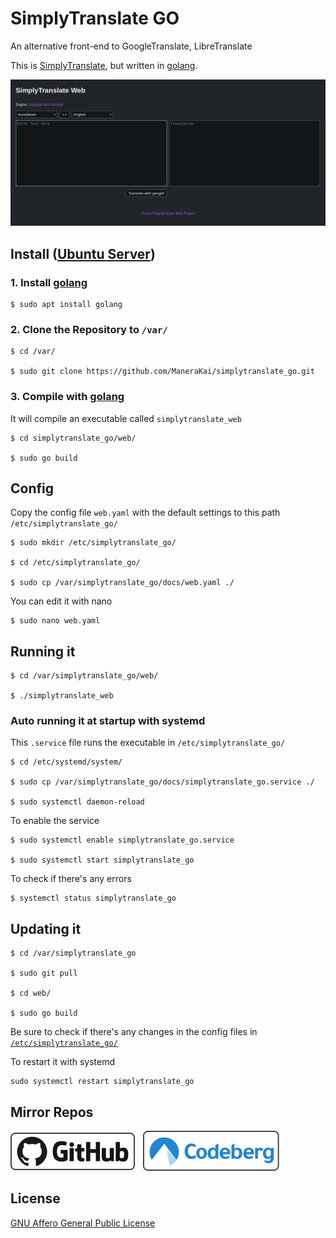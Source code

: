 # SimplyTranslate GO
An alternative front-end to GoogleTranslate, LibreTranslate

This is [SimplyTranslate](https://simplytranslate.org/), but written in [golang](https://golang.org/).

![screenshot1](./docs/screenshot1.png)

## Install ([Ubuntu Server](https://ubuntu.com/download/server))
### 1. Install [golang](https://golang.org/)
```
$ sudo apt install golang
```

### 2. Clone the Repository to `/var/`
```
$ cd /var/

$ sudo git clone https://github.com/ManeraKai/simplytranslate_go.git
```

### 3. Compile with [golang](https://golang.org/)
It will compile an executable called `simplytranslate_web`
```
$ cd simplytranslate_go/web/

$ sudo go build
```

## Config
Copy the config file `web.yaml` with the default settings to this path `/etc/simplytranslate_go/`
 
```
$ sudo mkdir /etc/simplytranslate_go/

$ cd /etc/simplytranslate_go/

$ sudo cp /var/simplytranslate_go/docs/web.yaml ./
```
You can edit it with nano
```
$ sudo nano web.yaml
```

## Running it
```
$ cd /var/simplytranslate_go/web/

$ ./simplytranslate_web
```

### Auto running it at startup with systemd
This `.service` file runs the executable in `/etc/simplytranslate_go/`
```
$ cd /etc/systemd/system/

$ sudo cp /var/simplytranslate_go/docs/simplytranslate_go.service ./

$ sudo systemctl daemon-reload 
```

To enable the service
```
$ sudo systemctl enable simplytranslate_go.service

$ sudo systemctl start simplytranslate_go
```
To check if there's any errors 
```
$ systemctl status simplytranslate_go
```

## Updating it
```
$ cd /var/simplytranslate_go

$ sudo git pull

$ cd web/

$ sudo go build
```
Be sure to check if there's any changes in the config files in [`/etc/simplytranslate_go/`](./docs)

To restart it with systemd
```
sudo systemctl restart simplytranslate_go
```

## Mirror Repos
[![GitHub](https://raw.githubusercontent.com/ManeraKai/manerakai/main/icons/github.svg)](https://github.com/ManeraKai/simplytranslate_go)&nbsp;&nbsp;
[![Codeberg](https://raw.githubusercontent.com/ManeraKai/manerakai/main/icons/codeberg.svg)](https://codeberg.org/ManeraKai/simplytranslate_go)&nbsp;&nbsp;

## License
[GNU Affero General Public License](./LICENSE)
